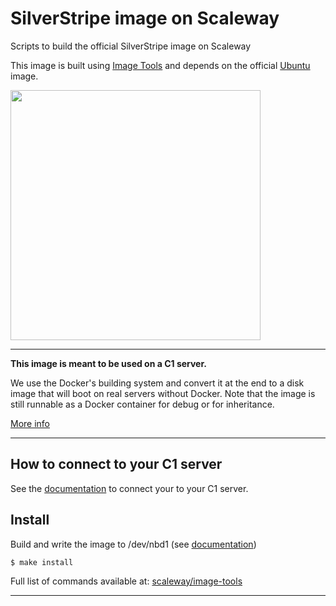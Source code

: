 # SilverStripe image on Scaleway

Scripts to build the official SilverStripe image on Scaleway

This image is built using [Image Tools](https://github.com/scaleway/image-tools) and depends on the official [Ubuntu](https://github.com/scaleway/image-ubuntu) image.


<img src="https://upload.wikimedia.org/wikipedia/commons/3/3f/SilverStripe_logo_create_the_web.png" width="400px" />


---

**This image is meant to be used on a C1 server.**

We use the Docker's building system and convert it at the end to a disk image that will boot on real servers without Docker. Note that the image is still runnable as a Docker container for debug or for inheritance.

[More info](https://github.com/scaleway/image-tools)


---

## How to connect to your C1 server

See the [documentation](https://www.scaleway.com/docs/create-and-connect-to-your-server/) to connect your to your C1 server.

## Install

Build and write the image to /dev/nbd1 (see [documentation](https://www.scaleway.com/docs/create_an_image_with_docker))

    $ make install

Full list of commands available at: [scaleway/image-tools](https://github.com/scaleway/image-tools/#commands)

---

